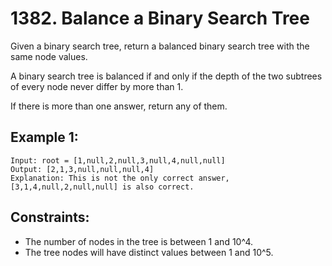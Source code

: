 # 1382. Balance a Binary Search Tree

Given a binary search tree, return a balanced binary search tree with the same node values.

A binary search tree is balanced if and only if the depth of the two subtrees of every node never differ by more than 1.

If there is more than one answer, return any of them.

## Example 1:

```
Input: root = [1,null,2,null,3,null,4,null,null]
Output: [2,1,3,null,null,null,4]
Explanation: This is not the only correct answer, [3,1,4,null,2,null,null] is also correct.
``` 

## Constraints:

* The number of nodes in the tree is between 1 and 10^4.
* The tree nodes will have distinct values between 1 and 10^5.